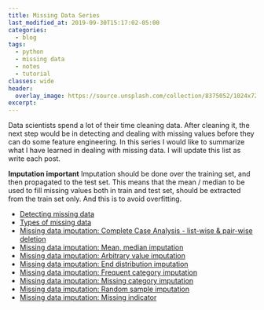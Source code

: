 ```yaml
---
title: Missing Data Series
last_modified_at: 2019-09-30T15:17:02-05:00
categories:
  - blog
tags:
  - python
  - missing data
  - notes
  - tutorial
classes: wide
header:
  overlay_image: https://source.unsplash.com/collection/8375052/1024x720
excerpt:
---
```


Data scientists spend a lot of their time cleaning data. After cleaning it, the next step would be
in detecting and dealing with missing values before they can do some feature engineering.
In this series I would like to summarize what I have learned in dealing with missing data.
I will update this list as write each post.

__Imputation important__
Imputation should be done over the training set, and then propagated to the test set. This means that the mean / median to be used to fill missing values both in train and test set, should be extracted from the train set only. And this is to avoid overfitting.

- [Detecting missing data]()
- [Types of missing data](/_posts/2019-09-30-types-of-missing-data.md)
- [Missing data imputation: Complete Case Analysis - list-wise & pair-wise deletion](/_posts/2019-10-01-complete-case-analysis.md)
- [Missing data imputation: Mean, median imputation](/_posts/2019-10-02-mean,-median-and-mode-imputation.md)
- [Missing data imputation: Arbitrary value imputation](/_posts/2019-10-03-arbitrary-value-imputation.md)
- [Missing data imputation: End distribution imputation](/_posts/2019-10-05-end-distribution-imputation.md)
- [Missing data imputation: Frequent category imputation](/_posts/2019-10-08-frequent-category-imputation.md)
- [Missing data imputation: Missing category imputation](/_posts/2019-10-03-arbitrary-value-imputation.md)
- [Missing data imputation: Random sample imputation](/_posts/2019-10-11-random-sample-imputation.md)
- [Missing data imputation: Missing indicator](/_posts/2019-10-12-missing-indicator.md)
